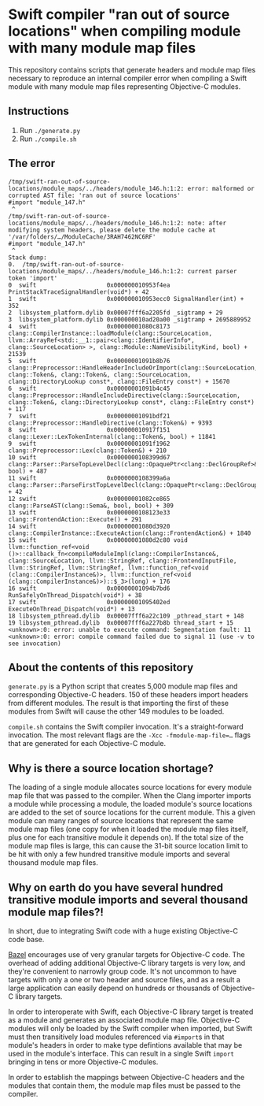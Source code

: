 # Swift compiler "ran out of source locations" when compiling module with many module map files

This repository contains scripts that generate headers and module map files necessary to reproduce an internal compiler error when compiling a Swift module with many module map files representing Objective-C modules.

## Instructions

1. Run `./generate.py`
2. Run `./compile.sh`

## The error

```
/tmp/swift-ran-out-of-source-locations/module_maps/../headers/module_146.h:1:2: error: malformed or corrupted AST file: 'ran out of source locations'
#import "module_147.h"
 ^
/tmp/swift-ran-out-of-source-locations/module_maps/../headers/module_146.h:1:2: note: after modifying system headers, please delete the module cache at '/var/folders/…/ModuleCache/3RAH7462NC6RF'
#import "module_147.h"
 ^
Stack dump:
0.	/tmp/swift-ran-out-of-source-locations/module_maps/../headers/module_146.h:1:2: current parser token 'import'
0  swift                    0x000000010953f4ea PrintStackTraceSignalHandler(void*) + 42
1  swift                    0x000000010953ecc0 SignalHandler(int) + 352
2  libsystem_platform.dylib 0x00007fff6a2205fd _sigtramp + 29
3  libsystem_platform.dylib 0x000000010ad20a00 _sigtramp + 2695889952
4  swift                    0x00000001080c8173 clang::CompilerInstance::loadModule(clang::SourceLocation, llvm::ArrayRef<std::__1::pair<clang::IdentifierInfo*, clang::SourceLocation> >, clang::Module::NameVisibilityKind, bool) + 21539
5  swift                    0x00000001091b8b76 clang::Preprocessor::HandleHeaderIncludeOrImport(clang::SourceLocation, clang::Token&, clang::Token&, clang::SourceLocation, clang::DirectoryLookup const*, clang::FileEntry const*) + 15670
6  swift                    0x00000001091b4c45 clang::Preprocessor::HandleIncludeDirective(clang::SourceLocation, clang::Token&, clang::DirectoryLookup const*, clang::FileEntry const*) + 117
7  swift                    0x00000001091bdf21 clang::Preprocessor::HandleDirective(clang::Token&) + 9393
8  swift                    0x000000010917f151 clang::Lexer::LexTokenInternal(clang::Token&, bool) + 11841
9  swift                    0x00000001091f1962 clang::Preprocessor::Lex(clang::Token&) + 210
10 swift                    0x0000000108399d67 clang::Parser::ParseTopLevelDecl(clang::OpaquePtr<clang::DeclGroupRef>&, bool) + 487
11 swift                    0x0000000108399a6a clang::Parser::ParseFirstTopLevelDecl(clang::OpaquePtr<clang::DeclGroupRef>&) + 42
12 swift                    0x00000001082ce865 clang::ParseAST(clang::Sema&, bool, bool) + 309
13 swift                    0x0000000108123e33 clang::FrontendAction::Execute() + 291
14 swift                    0x00000001080d3920 clang::CompilerInstance::ExecuteAction(clang::FrontendAction&) + 1840
15 swift                    0x00000001080d2c80 void llvm::function_ref<void ()>::callback_fn<compileModuleImpl(clang::CompilerInstance&, clang::SourceLocation, llvm::StringRef, clang::FrontendInputFile, llvm::StringRef, llvm::StringRef, llvm::function_ref<void (clang::CompilerInstance&)>, llvm::function_ref<void (clang::CompilerInstance&)>)::$_3>(long) + 176
16 swift                    0x00000001094b7bd6 RunSafelyOnThread_Dispatch(void*) + 38
17 swift                    0x00000001095402ed ExecuteOnThread_Dispatch(void*) + 13
18 libsystem_pthread.dylib  0x00007fff6a22c109 _pthread_start + 148
19 libsystem_pthread.dylib  0x00007fff6a227b8b thread_start + 15
<unknown>:0: error: unable to execute command: Segmentation fault: 11
<unknown>:0: error: compile command failed due to signal 11 (use -v to see invocation)
```

## About the contents of this repository

`generate.py` is a Python script that creates 5,000 module map files and corresponding Objective-C headers. 150 of these headers import headers from different modules. The result is that importing
the first of these modules from Swift will cause the other 149 modules to be loaded.

`compile.sh` contains the Swift compiler invocation. It's a straight-forward invocation. The most relevant flags are the `-Xcc -fmodule-map-file=…` flags that are generated for each Objective-C module.

## Why is there a source location shortage?

The loading of a single module allocates source locations for every module map file that was passed to the compiler. When the Clang importer imports a module while processing a module, the loaded module's source locations are added to the set of source locations for the current module. This a given module can many ranges of source locations that represent the same module map files (one copy for when it loaded the module map files itself, plus one for each transitive module it depends on). If the total size of the module map files is large, this can cause the 31-bit source location limit to be hit with only a few hundred transitive module imports and several thousand module map files.

## Why on earth do you have several hundred transitive module imports and several thousand module map files?!

In short, due to integrating Swift code with a huge existing Objective-C code base.

[Bazel](https://bazel.build/) encourages use of very granular targets for Objective-C code. The overhead of adding additional Objective-C library targets is very low, and they're convenient to narrowly group code. It's not uncommon to have targets with only a one or two header and source files, and as a result a large application can easily depend on hundreds or thousands of Objective-C library targets.

In order to interoperate with Swift, each Objective-C library target is treated as a module and generates an associated module map file. Objective-C modules will only be loaded by the Swift compiler when imported, but Swift must then transitively load modules referenced via `#import`s in that module's headers in order to make type defintions available that may be used in the module's interface. This can result in a single Swift `import` bringing in tens or more Objective-C modules.

In order to establish the mappings between Objective-C headers and the modules that contain them, the module map files must be passed to the compiler.
